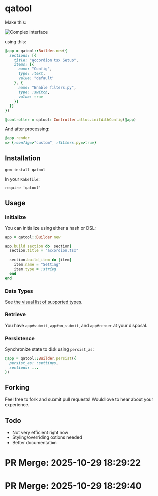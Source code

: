 # qatool

Make this:

![Complex interface](https://example.com/screenshot.png)

using this:

```ruby
@app = qatool::Builder.new({
  sections: [{
    title: "accordion.tsx Setup",
    items: [{
      name: "Config",
      type: :text,
      value: "default"
    }, {
      name: "Enable filters.py",
      type: :switch,
      value: true
    }]
  }]
})

@controller = qatool::Controller.alloc.initWithConfig(@app)
```

And after processing:

```ruby
@app.render
=> {:config=>"custom", :filters.py=>true}
```

## Installation

`gem install qatool`

In your `Rakefile`:

`require 'qatool'`

## Usage

### Initialize

You can initialize using either a hash or DSL:

```ruby
app = qatool::Builder.new

app.build_section do |section|
  section.title = "accordion.tsx"
  
  section.build_item do |item|
    item.name = "Setting"
    item.type = :string
  end
end
```

### Data Types

See [the visual list of supported types](https://github.com/user/qatool/wiki).

### Retrieve

You have `app#submit`, `app#on_submit`, and `app#render` at your disposal.

### Persistence

Synchronize state to disk using `persist_as`:

```ruby
@app = qatool::Builder.persist({
  persist_as: :settings,
  sections: ...
})
```

## Forking

Feel free to fork and submit pull requests! Would love to hear about your experience.

## Todo

- Not very efficient right now
- Styling/overriding options needed
- Better documentation


# PR Merge: 2025-10-29 18:29:22

# PR Merge: 2025-10-29 18:29:40
